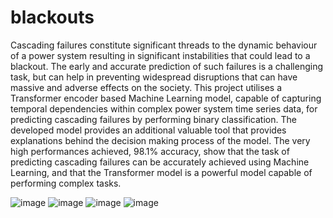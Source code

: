 # blackouts
Cascading failures constitute significant threads to the dynamic behaviour of a power system resulting in significant instabilities that could lead to a blackout. The early and accurate prediction of such failures is a challenging task, but can help in preventing widespread disruptions that can have massive and adverse effects on the society. This project utilises a Transformer encoder based Machine Learning model, capable of capturing temporal dependencies within complex power system time series data, for predicting cascading failures by performing binary classification. The developed model provides an additional valuable tool that provides explanations behind the decision making process of the model. The very high performances achieved, 98.1% accuracy, show that the task of predicting cascading failures can be accurately achieved using Machine Learning, and that the Transformer model is a powerful model capable of performing complex tasks.

![image](https://github.com/user-attachments/assets/bba05180-49ca-4d1a-b2fc-d4ea39d1c9a0)
![image](https://github.com/user-attachments/assets/637768d3-4d9c-442b-9157-e4f9f9a1ba74)
![image](https://github.com/user-attachments/assets/d78b3007-c382-437d-a677-ad6060b3a796)
![image](https://github.com/user-attachments/assets/2f7309d8-d1a2-4e54-913e-dd783a05cc25)
